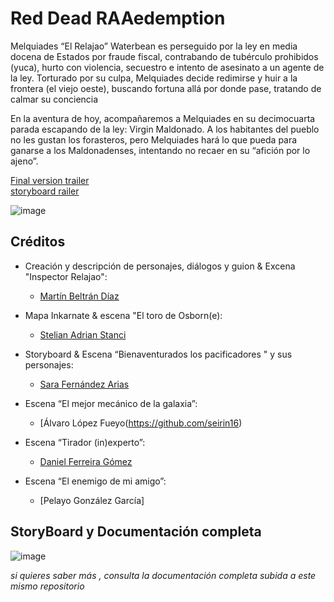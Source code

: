 # Red Dead RAAedemption


Melquiades “El Relajao” Waterbean es perseguido por la ley en media docena de Estados por fraude fiscal, contrabando de tubérculo prohibidos (yuca), hurto con violencia, secuestro e intento de asesinato a un agente de la ley.  Torturado por su culpa, Melquiades decide redimirse y huir a la frontera (el viejo oeste), buscando fortuna allá por donde pase, tratando de calmar su conciencia

En la aventura de hoy, acompañaremos a Melquiades en su decimocuarta parada escapando de la ley: Virgin Maldonado. A los habitantes del pueblo no les gustan los forasteros, pero Melquiades hará lo que pueda para ganarse a los Maldonadenses, intentando no recaer en su “afición por lo ajeno”.

[ Final version trailer](https://www.youtube.com/watch?v=Cz7woG3JWpg&ab_channel=sarq)                                                                               
[storyboard railer](https://youtu.be/H14x2IDU_0k)

![image](https://user-images.githubusercontent.com/79209608/225440187-a89041bb-5c11-4f69-8113-7eabcf1e765c.png)



## Créditos



* Creación y descripción de personajes, diálogos y guion & Excena "Inspector Relajao": 

  * [Martín Beltrán Díaz](https://github.com/UO276244)
  

* Mapa Inkarnate & escena "El toro de Osborn(e): 
  * [Stelian Adrian Stanci](https://github.com/UO277653)
  

* Storyboard & Escena “Bienaventurados los pacificadores " y sus personajes:  
  * [Sara Fernández Arias](https://github.com/FdezAriasSara)
  
* Escena “El mejor mecánico de la galaxia”:
  * [Álvaro López Fueyo(https://github.com/seirin16)

* Escena “Tirador (in)experto”: 
  * [Daniel Ferreira Gómez](https://github.com/fergodani)
  
* Escena “El enemigo de mi amigo”:
  * [Pelayo González García]


## StoryBoard y Documentación completa

![image](https://user-images.githubusercontent.com/79209608/225437308-60061e20-fd11-4ff4-8a34-3937800bd7a0.png)

_si quieres saber más , consulta la documentación completa subida a este mismo repositorio_




